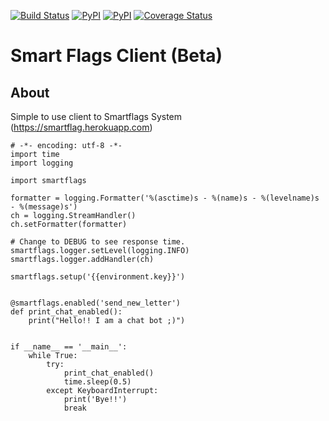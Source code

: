 [![Build Status](https://travis-ci.org/debonzi/smartflags-client.svg?branch=master)](https://travis-ci.org/debonzi/smartflags-client)
[![PyPI](https://img.shields.io/pypi/v/smartflags-client.svg)](https://github.com/debonzi/smartflags-client)
[![PyPI](https://img.shields.io/pypi/pyversions/smartflags-client.svg)](https://github.com/debonzi/smartflags-client)
[![Coverage Status](https://coveralls.io/repos/github/debonzi/smartflags-client/badge.svg)](https://coveralls.io/github/debonzi/smartflags-client)

# Smart Flags Client (Beta)

## About
Simple to use client to Smartflags System (https://smartflag.herokuapp.com)

```
# -*- encoding: utf-8 -*-
import time
import logging

import smartflags

formatter = logging.Formatter('%(asctime)s - %(name)s - %(levelname)s - %(message)s')
ch = logging.StreamHandler()
ch.setFormatter(formatter)

# Change to DEBUG to see response time.
smartflags.logger.setLevel(logging.INFO)
smartflags.logger.addHandler(ch)

smartflags.setup('{{environment.key}}')


@smartflags.enabled('send_new_letter')
def print_chat_enabled():
    print("Hello!! I am a chat bot ;)")


if __name__ == '__main__':
    while True:
        try:
            print_chat_enabled()
            time.sleep(0.5)
        except KeyboardInterrupt:
            print('Bye!!')
            break
```
